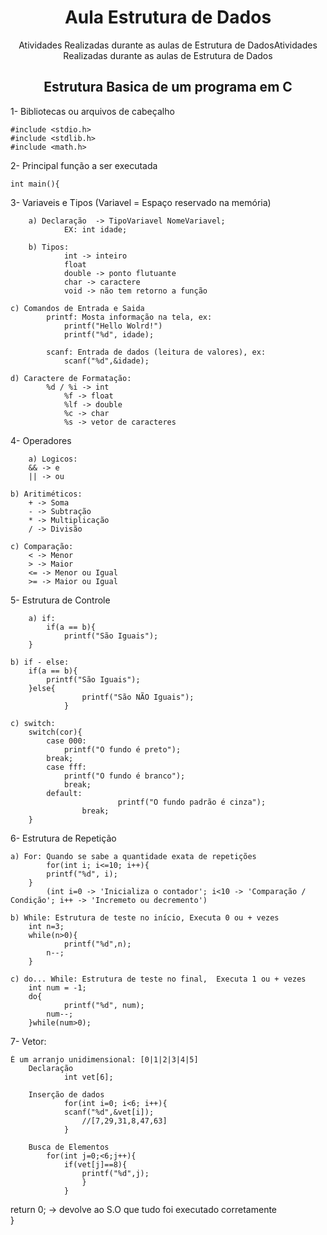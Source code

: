 <h1 align="center"> Aula Estrutura de Dados</h1>

<p align="center">Atividades Realizadas durante as aulas de Estrutura de DadosAtividades Realizadas durante as aulas de Estrutura de Dados</p>


<h2 align="center">Estrutura Basica de um programa em C</h2>

1- Bibliotecas ou arquivos de cabeçalho 
	
 	#include <stdio.h>
	#include <stdlib.h>
	#include <math.h>

    
2- Principal função a ser executada
	
 	int main(){

3- Variaveis e Tipos (Variavel = Espaço reservado na memória)
      
      	a) Declaração  -> TipoVariavel NomeVariavel;
            	EX: int idade;
      
      	b) Tipos: 
            	int -> inteiro
            	float
            	double -> ponto flutuante
            	char -> caractere
            	void -> não tem retorno a função
        
	c) Comandos de Entrada e Saida
            printf: Mosta informação na tela, ex:
                printf("Hello Wolrd!")
                printf("%d", idade); 
                
            scanf: Entrada de dados (leitura de valores), ex:
                scanf("%d",&idade);
                    
	d) Caractere de Formatação:
        	%d / %i -> int
            	%f -> float
            	%lf -> double
            	%c -> char
            	%s -> vetor de caracteres
                
4- Operadores 
	    
     	a) Logicos: 
		&& -> e
		|| -> ou
    
	b) Aritiméticos:
		+ -> Soma
		- -> Subtração
		* -> Multiplicação
		/ -> Divisão
	
	c) Comparação:
		< -> Menor
		> -> Maior
		<= -> Menor ou Igual
		>= -> Maior ou Igual

5- Estrutura de Controle 
	    
     	a) if:
     		if(a == b){
        		printf("São Iguais");
		}

	b) if - else:
		if(a == b){
			printf("São Iguais");
		}else{
                 	printf("São NÃO Iguais");
             	}

	c) switch: 
		switch(cor){ 
			case 000:
				printf("O fundo é preto"); 
			break; 
			case fff:
				printf("O fundo é branco");
    			break;
			default: 
                    		printf("O fundo padrão é cinza");
                	break;
		}	

 6- Estrutura de Repetição
  		
	a) For: Quando se sabe a quantidade exata de repetições
      		for(int i; i<=10; i++){
	 		printf("%d", i);
		}
   			(int i=0 -> 'Inicializa o contador'; i<10 -> 'Comparação / Condição'; i++ -> 'Incremeto ou decremento')
    		
	b) While: Estrutura de teste no início, Executa 0 ou + vezes
		int n=3;
		while(n>0){
      			printf("%d",n);
			n--;
		}
	 
	c) do... While: Estrutura de teste no final,  Executa 1 ou + vezes
  		int num = -1;
  		do{
     			printf("%d", num);
	 		num--;
		}while(num>0);

7- Vetor:
	
 	É um arranjo unidimensional: [0|1|2|3|4|5]
  		Declaração
    			int vet[6];
		
  		Inserção de dados
      			for(int i=0; i<6; i++){
				scanf("%d",&vet[i]);
     				//[7,29,31,8,47,63]
    			}
       		
	 	Busca de Elementos
	 		for(int j=0;<6;j++){
				if(vet[j]==8){
					printf("%d",j);
    				}
       			}

  	
  			
return 0; -> devolve ao S.O que tudo foi executado corretamente   
}




